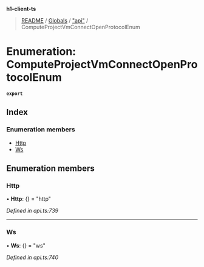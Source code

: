 **h1-client-ts**

> [README](../README.md) / [Globals](../globals.md) / ["api"](../modules/_api_.md) / ComputeProjectVmConnectOpenProtocolEnum

# Enumeration: ComputeProjectVmConnectOpenProtocolEnum

**`export`** 

## Index

### Enumeration members

* [Http](_api_.computeprojectvmconnectopenprotocolenum.md#http)
* [Ws](_api_.computeprojectvmconnectopenprotocolenum.md#ws)

## Enumeration members

### Http

•  **Http**: {} = "http"

*Defined in api.ts:739*

___

### Ws

•  **Ws**: {} = "ws"

*Defined in api.ts:740*
